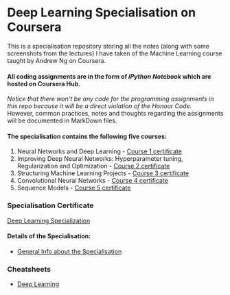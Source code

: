 # Deep Learning Specialisation on Coursera  

This is a specialisation repository storing all the notes (along with some screenshots from the lectures) I have taken of the Machine Learning course taught by Andrew Ng on Coursera. 

#### All coding assignments are in the form of _iPython Notebook_ which are hosted on Coursera Hub.  
_Notice that there won't be any code for the programming assignments in this repo because it will be a direct violation of the Honour Code._  
However, common practices, notes and thoughts regarding the assignments will be documented in MarkDown files. 
  
#### The specialisation contains the following five courses: 
1. Neural Networks and Deep Learning - [Course 1 certificate](https://github.com/helloleonguan/DL.ai_Coursera/blob/master/Course1_Neural_Networks_and_Deep_Learning/Course_1_certificate.pdf) 
2. Improving Deep Neural Networks: Hyperparameter tuning, Regularization and Optimization - [Course 2 certificate](https://github.com/helloleonguan/DL.ai_Coursera/blob/master/Course2_Improving_Deep_Neural_Networks/Course_2_certificate.pdf) 
3. Structuring Machine Learning Projects - [Course 3 certificate](https://github.com/helloleonguan/DL.ai_Coursera/blob/master/Course3_Structuring_Machine_Learning_Projects/Course_3_certificate.pdf) 
4. Convolutional Neural Networks - [Course 4 certificate](https://github.com/helloleonguan/DL.ai_Coursera/blob/master/Course4_Convolutional_Neural_Networks/Course_4_certificate.pdf) 
5. Sequence Models - [Course 5 certificate](https://github.com/helloleonguan/DL.ai_Coursera/blob/master/Course5_Sequence_Models/Course_5_certificate.pdf)  

### Specialisation Certificate 
[Deep Learning Specialization](https://github.com/helloleonguan/DL.ai_Coursera/blob/master/DL_certificate.pdf)  

#### Details of the Specialisation:  
* [General Info about the Specialisation](https://www.coursera.org/specializations/deep-learning)

### Cheatsheets 
* [ Deep Learning ](https://stanford.edu/~shervine/teaching/cs-229/cheatsheet-deep-learning)  
